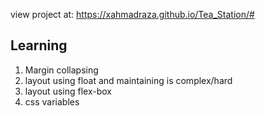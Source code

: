view project at: https://xahmadraza.github.io/Tea_Station/#

## Learning

1. Margin collapsing
2. layout using float and maintaining is complex/hard
3. layout using flex-box
4. css variables
